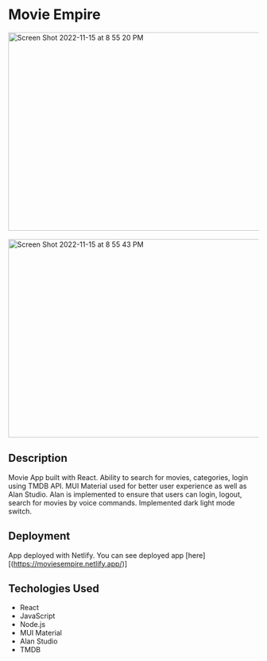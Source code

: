 # Movie Empire

<img width="1433" alt="Screen Shot 2022-11-15 at 8 55 20 PM" src="https://user-images.githubusercontent.com/89114955/202064433-02c8a96a-7ad9-4d80-89f2-a02fe716b7b1.png" height="400em">
&nbsp;
&nbsp;
<img width="1427" alt="Screen Shot 2022-11-15 at 8 55 43 PM" src="https://user-images.githubusercontent.com/89114955/202064661-45e93feb-2488-46e5-b670-6a0f9643e194.png" height="400em">

## Description

Movie App built with React. Ability to search for movies, categories, login using TMDB API. MUI Material used for better user experience as well as Alan Studio. Alan is implemented to ensure that users can login, logout, search for movies by voice commands. 
Implemented dark light mode switch.

## Deployment

App deployed with Netlify.
You can see deployed app [here][(https://moviesempire.netlify.app/)]


## Techologies Used

* React
* JavaScript
* Node.js
* MUI Material
* Alan Studio
* TMDB
